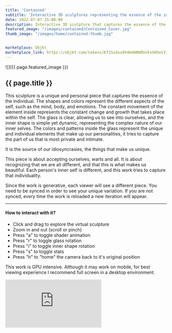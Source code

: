 ```yaml
---
title: 'Contained'
subtitle: 'Interactive 3D sculptures representing the essence of the individual'
date: 2022-07-07 15:00:00
description: Interactive 3D sculpture that captures the essence of the individual
featured_image: "/images/contained/Contained_Cover.jpg"
thumb_image: "/images/home/contained-thumb.jpg"


marketplace: Objkt
marketplace_link: https://objkt.com/tokens/KT1SuXxx9V4mdmMmRUvFxVH5eiVj9BrUaRDu/1
---
```


![]({{ page.featured_image }})

## {{ page.title }}

This sculpture is a unique and personal piece that captures the essence of the individual. The shapes and colors represent the different aspects of the self, such as the mind, body, and emotions. The constant movement of the element inside represents the constant change and growth that takes place within the self. The glass is clear, allowing us to see into ourselves, and the inner shape is simple yet dynamic, representing the complex nature of our inner selves. The colors and patterns inside the glass represent the unique and individual elements that make up our personalities, it tries to capture the part of us that is most private and intimate. 

It is the source of our idiosyncrasies, the things that make us unique. 

This piece is about accepting ourselves, warts and all. It is about recognizing that we are all different, and that this is what makes us beautiful. Each person's inner self is different, and this work tries to capture that individuality.

Since the work is generative, each viewer will see a different piece. You need to be synced in order to see your unique variation. If you are not synced, every time the work is reloaded a new iteration will appear.

---

#### How to interact with it?
- Click and drag to explore the virtual sculpture
- Zoom in and out (scroll or pinch)
- Press "a" to toggle shader animation
- Press "r" to toggle glass rotation
- Press "i" to toggle inner shape rotation
- Press "s" to toggle stats
- Press "h" to "home" the camera back to it's original position

This work is GPU intensive. Although it may work on mobile, for best viewing experience I recommend full screen in a desktop environment.


<div class="frame">
	<iframe src="https://assets.objkt.media/file/assets-003/QmPmScFFyveESsSedxj9Na13dfebpRSUjDPWsdD7TcKfUo/artifact/index.html" frameborder="0" allowfullscreen></iframe>
</div>